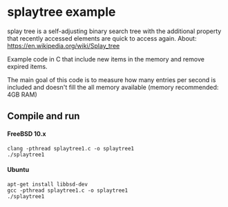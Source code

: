# splaytree example
 splay tree is a self-adjusting binary search tree with the additional property that recently accessed elements are quick to access again. About: https://en.wikipedia.org/wiki/Splay_tree
 
 Example code in C that include new items in the memory and remove expired items.
 
 The main goal of this code is to measure how many entries per second is included and doesn't fill the all memory available (memory recommended: 4GB RAM)
 
Compile and run
-----------

#### FreeBSD 10.x

    clang -pthread splaytree1.c -o splaytree1
    ./splaytree1
 
#### Ubuntu
 
    apt-get install libbsd-dev
    gcc -pthread splaytree1.c -o splaytree1
    ./splaytree1
